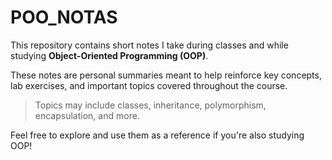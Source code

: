 # POO_NOTAS

This repository contains short notes I take during classes and while studying **Object-Oriented Programming (OOP)**.

These notes are personal summaries meant to help reinforce key concepts, lab exercises, and important topics covered throughout the course.

> Topics may include classes, inheritance, polymorphism, encapsulation, and more.

Feel free to explore and use them as a reference if you're also studying OOP!
